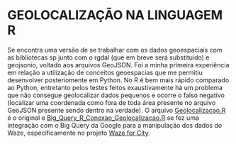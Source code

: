 # **GEOLOCALIZAÇÃO NA LINGUAGEM R**  
Se encontra uma versão de se trabalhar com os dados geoespaciais com as bibliotecas sp junto com o rgdal (que em breve será substituído) e geojsonio, voltado aos arquivos GeoJSON. Foi a minha primeira experiência em relação a utilização de conceitos geoespacias que me permitiu desenvolver posteriomente em Python. No R é bem mais
rápido comparado ao Python, entretanto pelos testes feitos exaustivamente há um problema que não consegue geolocalizar dados pequenos e ocorre o falso negativo (localizar uma coordenada como fora de
toda área presente no arquivo GeoJSON presente sendo dentro na verdade). O arquivo [Geolocalizacao.R](https://github.com/guilhermehencus/Geolocalizacao_R/blob/master/Geolocalizacao.R) é o original e [Big_Query_R_Conexao_Geolocalizacao.R](https://github.com/guilhermehencus/Geolocalizacao_R/blob/master/Big_Query_R_Conexao_Geolocalizacao.R) se fez uma integração com
o Big Query da Google para a manipulação dos dados do Waze, especificamente no projeto [Waze for City](https://www.waze.com/pt-BR/wazeforcities/).
